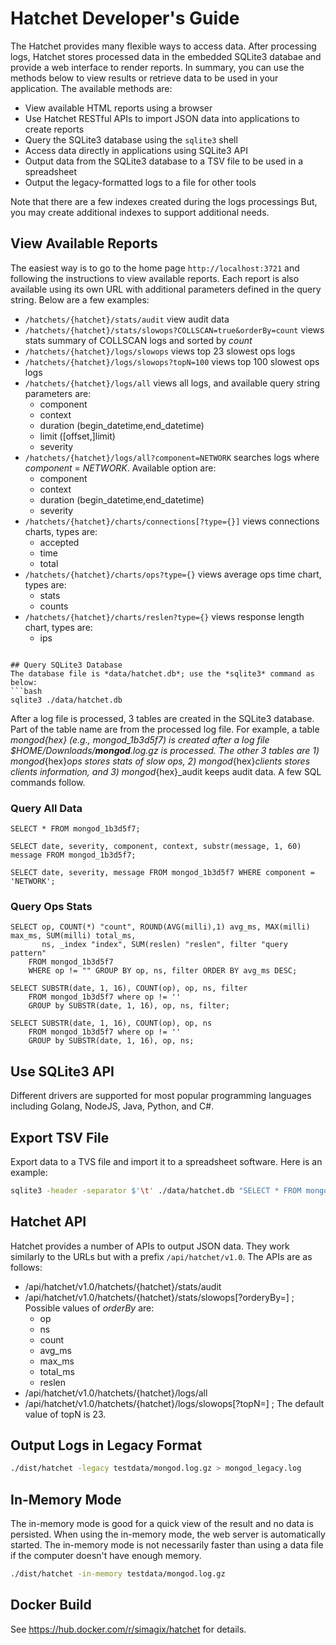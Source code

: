 # Hatchet Developer's Guide
The Hatchet provides many flexible ways to access data.  After processing logs, Hatchet stores processed data in the embedded SQLite3 databae and provide a web interface to render reports.  In summary, you can use the methods below to view results or retrieve data to be used in your application.  The available methods are:

- View available HTML reports using a browser
- Use Hatchet RESTful APIs to import JSON data into applications to create reports
- Query the SQLite3 database using the `sqlite3` shell
- Access data directly in applications using SQLite3 API
- Output data from the SQLite3 database to a TSV file to be used in a spreadsheet
- Output the legacy-formatted logs to a file for other tools

Note that there are a few indexes created during the logs processings  But, you may create additional indexes to support additional needs.

## View Available Reports
The easiest way is to go to the home page `http://localhost:3721` and following the instructions to view available reports.  Each report is also available using its own URL with additional parameters defined in the query string.  Below are a few examples:

- `/hatchets/{hatchet}/stats/audit` view audit data
- `/hatchets/{hatchet}/stats/slowops?COLLSCAN=true&orderBy=count` views stats summary of COLLSCAN logs and sorted by *count*
- `/hatchets/{hatchet}/logs/slowops` views top 23 slowest ops logs
- `/hatchets/{hatchet}/logs/slowops?topN=100` views top 100 slowest ops logs
- `/hatchets/{hatchet}/logs/all` views all logs, and available query string parameters are:
  - component
  - context
  - duration (begin_datetime,end_datetime)
  - limit ([offset,]limit)
  - severity
- `/hatchets/{hatchet}/logs/all?component=NETWORK` searches logs where *component* = *NETWORK*.  Available option are:
  - component
  - context
  - duration (begin_datetime,end_datetime)
  - severity
- `/hatchets/{hatchet}/charts/connections[?type={}]` views connections charts, types are:
  - accepted
  - time
  - total
- `/hatchets/{hatchet}/charts/ops?type={}` views average ops time chart, types are:
  - stats
  - counts
- `/hatchets/{hatchet}/charts/reslen?type={}` views response length chart, types are:
  - ips
```

## Query SQLite3 Database
The database file is *data/hatchet.db*; use the *sqlite3* command as below:
```bash
sqlite3 ./data/hatchet.db
```

After a log file is processed, 3 tables are created in the SQLite3 database.  Part of the table name are from the processed log file.  For example, a table *mongod*_{hex} (e.g., mongod_1b3d5f7) is created after a log file $HOME/Downloads/**mongod**.log.gz is processed.  The other 3 tables are 1) mongod_{hex}_ops stores stats of slow ops, 2) mongod_{hex}_clients stores clients information, and 3) mongod_{hex}_audit keeps audit data.  A few SQL commands follow.

### Query All Data
```sqlite3
SELECT * FROM mongod_1b3d5f7;
```

```sqlite3
SELECT date, severity, component, context, substr(message, 1, 60) message FROM mongod_1b3d5f7;
```

```sqlite3
SELECT date, severity, message FROM mongod_1b3d5f7 WHERE component = 'NETWORK';
```

### Query Ops Stats
```sqlite3
SELECT op, COUNT(*) "count", ROUND(AVG(milli),1) avg_ms, MAX(milli) max_ms, SUM(milli) total_ms,
       ns, _index "index", SUM(reslen) "reslen", filter "query pattern"
    FROM mongod_1b3d5f7
    WHERE op != "" GROUP BY op, ns, filter ORDER BY avg_ms DESC;
```

```sqlite3
SELECT SUBSTR(date, 1, 16), COUNT(op), op, ns, filter 
    FROM mongod_1b3d5f7 where op != ''
    GROUP by SUBSTR(date, 1, 16), op, ns, filter;
```

```sqlite3
SELECT SUBSTR(date, 1, 16), COUNT(op), op, ns
    FROM mongod_1b3d5f7 where op != ''
    GROUP by SUBSTR(date, 1, 16), op, ns;
```

## Use SQLite3 API
Different drivers are supported for most popular programming languages including Golang, NodeJS, Java, Python, and C#.

## Export TSV File
Export data to a TVS file and import it to a spreadsheet software.  Here is an example:
```bash
sqlite3 -header -separator $'\t' ./data/hatchet.db "SELECT * FROM mongod_1b3d5f7;" > mongod_1b3d5f7.tsv
```

## Hatchet API
Hatchet provides a number of APIs to output JSON data. They work similarly to the URLs but with a prefix `/api/hatchet/v1.0`.  The APIs are as follows:
- /api/hatchet/v1.0/hatchets/{hatchet}/stats/audit
- /api/hatchet/v1.0/hatchets/{hatchet}/stats/slowops[?orderyBy=] ; Possible values of *orderBy* are:
  - op
  - ns
  - count
  - avg_ms
  - max_ms
  - total_ms
  - reslen
- /api/hatchet/v1.0/hatchets/{hatchet}/logs/all
- /api/hatchet/v1.0/hatchets/{hatchet}/logs/slowops[?topN=] ; The default value of topN is 23.

## Output Logs in Legacy Format
```bash
./dist/hatchet -legacy testdata/mongod.log.gz > mongod_legacy.log
```

## In-Memory Mode
The in-memory mode is good for a quick view of the result and no data is persisted.  When using the in-memory mode, the web server is automatically started.  The in-memory mode is not necessarily faster than using a data file if the computer doesn't have enough memory.
```bash
./dist/hatchet -in-memory testdata/mongod.log.gz
```

## Docker Build
See https://hub.docker.com/r/simagix/hatchet for details.
